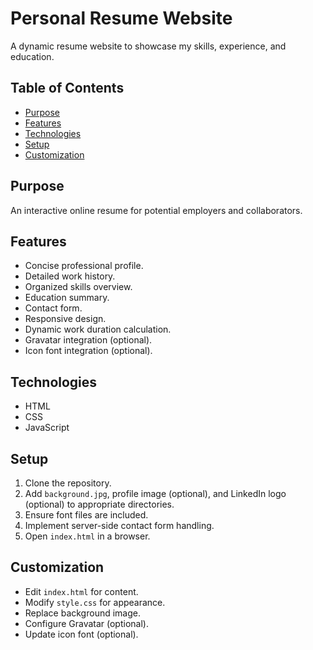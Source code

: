 # Personal Resume Website

A dynamic resume website to showcase my skills, experience, and education.

## Table of Contents

* [Purpose](#purpose)
* [Features](#features)
* [Technologies](#technologies)
* [Setup](#setup)
* [Customization](#customization)

## Purpose

An interactive online resume for potential employers and collaborators.

## Features

* Concise professional profile.
* Detailed work history.
* Organized skills overview.
* Education summary.
* Contact form.
* Responsive design.
* Dynamic work duration calculation.
* Gravatar integration (optional).
* Icon font integration (optional).

## Technologies

* HTML
* CSS
* JavaScript

## Setup

1.  Clone the repository.
2.  Add `background.jpg`, profile image (optional), and LinkedIn logo (optional) to appropriate directories.
3.  Ensure font files are included.
4.  Implement server-side contact form handling.
5.  Open `index.html` in a browser.

## Customization

* Edit `index.html` for content.
* Modify `style.css` for appearance.
* Replace background image.
* Configure Gravatar (optional).
* Update icon font (optional).
